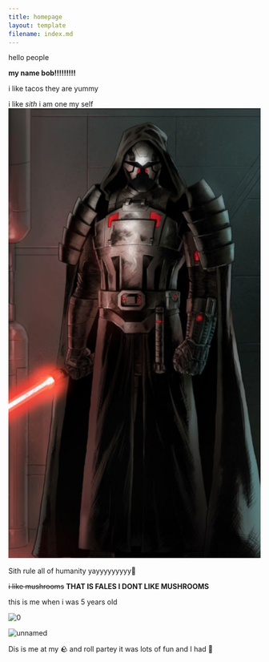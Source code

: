 ```yaml
---
title: homepage
layout: template
filename: index.md
---
```


hello people

**my name bob!!!!!!!!!**

i like tacos
they are yummy

i like *sith* i am one my self![some random  work](/images/sithlord.jpg)


Sith rule all of humanity yayyyyyyyyy💩


~~i like mushrooms~~                 **THAT IS FALES I DONT LIKE MUSHROOMS**


this is me when i was 5 years old



![0](https://user-images.githubusercontent.com/92492491/138210955-c3442240-c483-48d7-9ac8-d49d93bdcee7.jpg)


![unnamed](https://user-images.githubusercontent.com/92492491/138242425-3e03fa97-9b6a-4059-9487-8d0df360f7e5.jpg)

Dis is me at my 🪨 and roll partey it was lots of fun and I had 🍰
